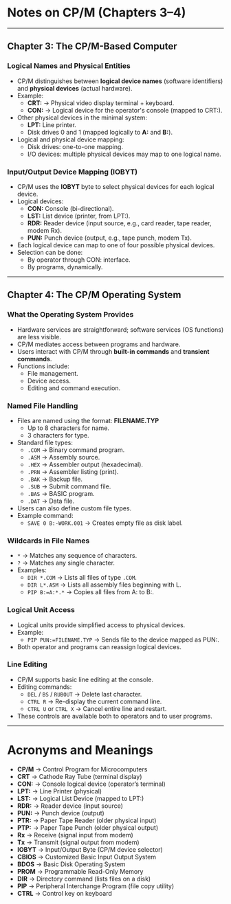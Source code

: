 # Notes on CP/M (Chapters 3–4)

---

## Chapter 3: The CP/M-Based Computer

### Logical Names and Physical Entities
- CP/M distinguishes between **logical device names** (software identifiers) and **physical devices** (actual hardware).
- Example:
    - **CRT:** → Physical video display terminal + keyboard.
    - **CON:** → Logical device for the operator's console (mapped to CRT:).
- Other physical devices in the minimal system:
    - **LPT:** Line printer.
    - Disk drives 0 and 1 (mapped logically to **A:** and **B:**).
- Logical and physical device mapping:
    - Disk drives: one-to-one mapping.
    - I/O devices: multiple physical devices may map to one logical name.

### Input/Output Device Mapping (IOBYT)
- CP/M uses the **IOBYT** byte to select physical devices for each logical device.
- Logical devices:
    - **CON:** Console (bi-directional).
    - **LST:** List device (printer, from LPT:).
    - **RDR:** Reader device (input source, e.g., card reader, tape reader, modem Rx).
    - **PUN:** Punch device (output, e.g., tape punch, modem Tx).
- Each logical device can map to one of four possible physical devices.
- Selection can be done:
    - By operator through CON: interface.
    - By programs, dynamically.

---

## Chapter 4: The CP/M Operating System

### What the Operating System Provides
- Hardware services are straightforward; software services (OS functions) are less visible.
- CP/M mediates access between programs and hardware.
- Users interact with CP/M through **built-in commands** and **transient commands**.
- Functions include:
    - File management.
    - Device access.
    - Editing and command execution.

### Named File Handling
- Files are named using the format: **FILENAME.TYP**
    - Up to 8 characters for name.
    - 3 characters for type.
- Standard file types:
    - `.COM` → Binary command program.
    - `.ASM` → Assembly source.
    - `.HEX` → Assembler output (hexadecimal).
    - `.PRN` → Assembler listing (print).
    - `.BAK` → Backup file.
    - `.SUB` → Submit command file.
    - `.BAS` → BASIC program.
    - `.DAT` → Data file.
- Users can also define custom file types.
- Example command:
    - `SAVE 0 B:-WORK.001` → Creates empty file as disk label.

### Wildcards in File Names
- `*` → Matches any sequence of characters.
- `?` → Matches any single character.
- Examples:
    - `DIR *.COM` → Lists all files of type `.COM`.
    - `DIR L*.ASM` → Lists all assembly files beginning with L.
    - `PIP B:=A:*.*` → Copies all files from A: to B:.

### Logical Unit Access
- Logical units provide simplified access to physical devices.
- Example:
    - `PIP PUN:=FILENAME.TYP` → Sends file to the device mapped as PUN:.
- Both operator and programs can reassign logical devices.

### Line Editing
- CP/M supports basic line editing at the console.
- Editing commands:
    - `DEL` / `BS` / `RUBOUT` → Delete last character.
    - `CTRL R` → Re-display the current command line.
    - `CTRL U` or `CTRL X` → Cancel entire line and restart.
- These controls are available both to operators and to user programs.

---

# Acronyms and Meanings

- **CP/M** → Control Program for Microcomputers 
- **CRT** → Cathode Ray Tube (terminal display) 
- **CON:** → Console logical device (operator’s terminal) 
- **LPT:** → Line Printer (physical) 
- **LST:** → Logical List Device (mapped to LPT:) 
- **RDR:** → Reader device (input source) 
- **PUN:** → Punch device (output) 
- **PTR:** → Paper Tape Reader (older physical input) 
- **PTP:** → Paper Tape Punch (older physical output) 
- **Rx** → Receive (signal input from modem) 
- **Tx** → Transmit (signal output from modem) 
- **IOBYT** → Input/Output Byte (CP/M device selector) 
- **CBIOS** → Customized Basic Input Output System 
- **BDOS** → Basic Disk Operating System 
- **PROM** → Programmable Read-Only Memory 
- **DIR** → Directory command (lists files on a disk) 
- **PIP** → Peripheral Interchange Program (file copy utility) 
- **CTRL** → Control key on keyboard 

